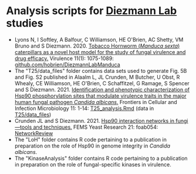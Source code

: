 # Analysis scripts for [Diezmann Lab](http://www.yeast-genetics.co.uk) studies
- Lyons N, I Softley, A Balfour, C Williamson, HE O'Brien, AC Shetty, VM Bruno and S Diezmann. 2020. [Tobacco Hornworm (_Manduca sexta_) caterpillars as a novel host model for the study of fungal virulence and drug efficacy.](https://www.ncbi.nlm.nih.gov/pmc/articles/PMC7549948/) Virulence 11(1): 1075-1089: [github.com/hobrien/DiezmannLabManduca](https://github.com/hobrien/DiezmannLabManduca)
- The "T25/data_files" folder contains data sets used to generate Fig. 5B and Fig. S2 published in Alaalm L, JL Crunden, M Butcher, U Obst, R Whealy, CE Williamson, HE O'Brien, C Schaffitzel, G Ramage, S Spencer and S Diezmann. 2021. [Identification and phenotypic characterization of Hsp90 phosphorylation sites that modulate virulence traits in the major human fungal pathogen _Candida albicans_.](https://www.frontiersin.org/articles/10.3389/fcimb.2021.637836/full) Frontiers in Cellular and Infection Microbiology 11: 1-14: [T25_analysis.Rmd](T25_analysis.Rmd) (data in [T25/data_files](T25/data_files))
- Crunden JL and S Diezmann. 2021. [Hsp90 interaction networks in fungi—tools and techniques.](https://www.ncbi.nlm.nih.gov/pmc/articles/PMC8599792/) FEMS Yeast Research 21: foab054: [NetworkReview](NetworkReview)
- The "LoH" folder contains R code pertaining to a publication in preparation on the role of Hsp90 in genome integrity in _Candida albicans_.
- The "KinaseAnalysis" folder contains R code pertaining to a publication in preparation on the role of fungal-specific kinases in virulence.
